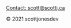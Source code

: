 </body>
<footer>
	<a href="mailto:scott@scottj.ca" class="mail">Contact: scott@scottj.ca</a>
	<p>© 2021 scottjonesdev</p>
</footer>
</html>
